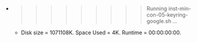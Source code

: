 * >>>>>>>>> Running inst-min-con-05-keyring-google.sh ...
  * Disk size = 1071108K. Space Used = 4K. Runtime = 00:00:00:00.
